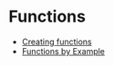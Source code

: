 # Functions

- [Creating functions](https://clojure.org/reference/other_functions#creating-functions)
- [Functions by Example](https://kimh.github.io/clojure-by-example/#functions)